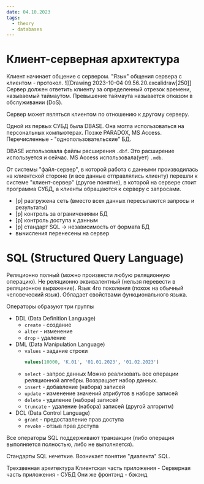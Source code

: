 ```yaml
---
date: 04.10.2023
tags:
  - theory
  - databases
---
```

# Клиент-серверная архитектура
Клиент начинает общение с сервером.
"Язык" общения сервера с клиентом - протокол.
![[Drawing 2023-10-04 09.56.20.excalidraw|250]]
Сервер должен ответить клиенту за определенный отрезок времени, называемый таймаутом. Превышение таймаута называется отказом в обслуживании (DoS).

Сервер может являться клиентом по отношению к другому серверу.

Одной из первых СУБД была DBASE. Она могла использоваться на персональных компьютерах.
Позже PARADOX, MS Access.
Перечисленные - "однопользовательские" БД.

DBASE использовала файлы расширения `.dbf`. Это расширение используется и сейчас. MS Access использовала(ует) `.mdb`.

От системы "файл-сервер", в которой работа с данными производилась на клиентской стороне (и все данные отправлялись клиенту) перешли к системе "клиент-сервер" (другое понятие), в которой на сервере стоит программа СУБД, а клиенты обращаются к серверу с запросами.
- [p] разгружена сеть (вместо всех данных пересылаются запросы и результаты)
- [p] контроль за ограничениями БД
- [p] контроль доступа к данным
- [p] стандарт SQL -> независимость от формата БД
- вычисления перенесены на сервер

# SQL (Structured Query Language)
Реляционно полный (можно произвести любую реляционную операцию).
Не реляционно эквивалентный (нельзя перевести в реляционное выражение).
Язык 4го поколения (похож на обычный человеческий язык).
Обладает свойствами функционального языка.

Операторы образуют три группы
- DDL (Data Definition Language)
  - `create` - создание
  - `alter` - изменение
  - `drop` - удаление
- DML (Data Manipulation Language)
  - `values` - задание строки
    ```sql
	values(10000, 'K.01', '01.01.2023', '01.02.2023')
    ```
  - `select` - запрос данных
    Можно реализовать все операции реляционной алгебры.
    Возвращает набор данных.
  - `insert` - добавление (набора) записей
  - `update` - изменение значений атрибутов в наборе записей
  - `delete` - удаление (набора) записей
  - `truncate` - удаление (набора) записей (другой алгоритм)
- DCL (Data Control Language)
  - `grant` - предоставление прав доступа
  - `revoke` - отзыв прав доступа

Все операторы SQL поддерживают транзакции (либо операция выполняется полностью, либо не выполняется).

Стандарты SQL нечеткие. Возникает понятие "диалекта" SQL.

Трехзвенная архитектура
Клиентская часть приложения - Серверная часть приложения - СУБД
Они же фронтэнд - бэкэнд